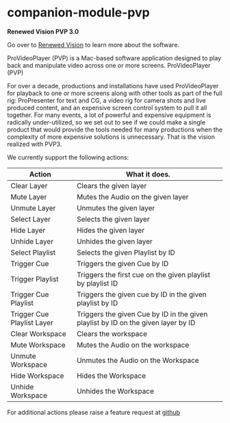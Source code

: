 # companion-module-pvp

**Renewed Vision PVP 3.0**

Go over to [Renewed Vision](https://renewedvision.com/provideoplayer/) to learn more about the software.

ProVideoPlayer (PVP) is a Mac-based software application designed to play back and manipulate video across one or more screens. ProVideoPlayer (PVP)

For over a decade, productions and installations have used ProVideoPlayer for playback to one or more screens along with other tools as part of the full rig: ProPresenter for text and CG, a video rig for camera shots and live produced content, and an expensive screen control system to pull it all together. For many events, a lot of powerful and expensive equipment is radically under-utilized, so we set out to see if we could make a single product that would provide the tools needed for many productions when the complexity of more expensive solutions is unnecessary. That is the vision realized with PVP3.

We currently support the following actions:

Action|	What it does.
-------|------------------
Clear Layer|	Clears the given layer
Mute Layer|	Mutes the Audio on the given layer
Unmute Layer|	Unmutes the given layer
Select Layer|	Selects the given layer
Hide Layer|	Hides the given layer
Unhide Layer|	Unhides the given layer
Select Playlist|	Selects the given Playlist by ID
Trigger Cue|	Triggers the given Cue by ID
Trigger Playlist|	Triggers the first cue on the given playlist by playlist ID
Trigger Cue Playlist|	Triggers the given cue by ID in the given playlist by ID
Trigger Cue Playlist Layer|	Triggers the given Cue by ID in the given playlist by ID on the given layer by ID
Clear Workspace|	Clears the workspace
Mute Workspace|	Mutes the Audio on the workspace
Unmute Workspace|	Unmutes the Audio on the Workspace
Hide Workspace|	Hides the Workspace
Unhide Workspace|	Unhides the Workspace

For additional actions please raise a feature request at [github](https://github.com/bitfocus/companion)
